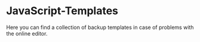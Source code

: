 # JavaScript-Templates
Here you can find a collection of backup templates in case of problems with the online editor.
